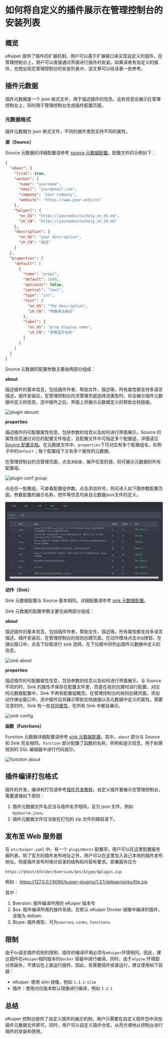 # 如何将自定义的插件展示在管理控制台的安装列表

## 概览

eKuiper 提供了插件的扩展机制，用户可以基于扩展接口来实现自定义的插件。在管理控制台上，用户可以直接通过界面进行插件的安装。如果读者有自定义的插件，也想出现在管理控制台的安装列表中，该文章可以给读者一些参考。

## 插件元数据

插件元数据是一个 json 格式文件，用于描述插件的信息。这些信息会展示在管理控制台上，同时用于管理控制台生成插件配置页面。

### 元数据格式

插件元数据为 json 格式文件，不同的插件类型支持不同的属性。

**源（Source）**

Source 元数据的详细配置请参考 [source 元数据配置](../plugins/overview.md#source-元数据文件格式)。配置文件的示例如下：

```json
{
  "about": {
    "trial": true,
    "author": {
      "name": "yourname",
      "email": "your@email.com",
      "company": "your company",
      "website": "https://www.your.website"
    },
    "helpUrl": {
      "en_US": "https://yourwebsite/help_en_US.md",
      "zh_CN": "https://yourwebsite/help_zh_CN.md"
    },
    "description": {
      "en_US": "your description",
      "zh_CN": "描述"
    }
  },
  "properties": {
    "default": [
      {
        "name": "prop1",
        "default": 1000,
        "optional": false,
        "control": "text",
        "type": "int",
        "hint": {
          "en_US": "The description",
          "zh_CN": "参数用法描述"
        },
        "label": {
          "en_US": "prop display name",
          "zh_CN": "参数显示名称"
        }
      }
    ]
  }
}
```

Source 元数据的配置参数主要由两部分组成：

**about**

描述插件的基本信息，包括插件作者，帮助文件，描述等。所有属性都支持多语言描述。插件安装后，在管理控制台的流管理页面选择流类型时，将会展示插件元数据中定义的信息。选中插件之后，界面上将展示元数据定义的帮助文档链接。

![plugin abouot](./resources/source_about.png)

**properties**

描述插件的可配置属性信息，包括参数的信息以及如何进行界面展示。Source 的属性信息通过对应的配置文件指定，且配置文件中可指定多个配置组，详细请见[Source 配置文档](../extension/native/source.md#处理配置)。在元数据文件中，`properties`下可对应有多个配置组名，如例子中的`default`；每个配置组下又有多个属性的元数据。

在管理控制台的流管理页面，点击`源配置`，展开任意的源，则可展示元数据的所有配置组。

![plugin conf group](./resources/source_confkey.png)

点击任一配置组，可查看配置组参数。点击添加符号，则可进入如下图参数配置页面。参数配置的展示名称，控件等信息均来自元数据json文件的定义。

![source configure](./resources/source_conf.png)

**动作（Sink）**

Sink 元数据配置与 Source 基本相同。详细配置请参考 [sink 元数据配置](../plugins/overview.md#sink-元数据文件格式)。

Sink 元数据的配置参数主要也由两部分组成：

**about**

描述插件的基本信息，包括插件作者，帮助文件，描述等。所有属性都支持多语言描述。插件安装后，在管理控制台的规则创建页面，在动作模块点击`添加`按钮，在弹出窗口中，点击下拉框进行 sink 选择。在下拉框中将列出插件元数据中定义的信息。

![sink about](./resources/sink_about.png)

**properties**

描述插件的可配置属性信息，包括参数的信息以及如何进行界面展示。与 Source 不同的时，Sink 的属性不保存在配置文件里，而是在规则创建时进行配置。对应的元数据配置中，Sink 不再有配置组概念。在管理控制台的规则创建页面，添加动作弹出窗口中，选中插件后将展示帮助文档链接以及元数据中定义的属性。需要注意的时，Sink 有一些[共同属性](../rules/overview.md#目标动作)，在所有 Sink 中都会展示。

![sink config](./resources/sink_conf.png)

**函数（Functions）**

Function 元数据详细配置请参考 [sink 元数据配置](../plugins/overview.md#functions-元数据文件格式)。其中，`about` 部分与 Source 和 Sink 完全相同。`function` 部分配置了函数的名称，样例和提示信息，用于新建规则的 SQL 编辑器中进行代码提示。

![function about](./resources/function_about.png)

## 插件编译打包格式

插件的开发，编译和打包请参考[插件开发教程](../plugins/plugins_tutorial.md)。自定义插件要展示在管理控制台，需要遵循如下原则：

1. 插件元数据文件名应当与插件名字相同，且为 json 文件，例如`mySource.json`。
2. 插件元数据文件应当放在打包的 zip 文件的跟目录下。

## 发布至 Web 服务器

在 `etc/kuiper.yaml` 中，有一个 `pluginHosts` 配置项，用户可以在这里配置服务器列表。除了官方的插件发布地址之外，用户可以在这里加入自己本地的插件发布地址。但是插件发布时候对目录的结构和内容有要求。部署服务应为

```
https://$host/$folder/$version/$os/$type/$plugin.zip
```

例如： https://127.0.0.1:9090/kuiper-plugins/1.3.1/debian/sinks/file.zip

其中：

1. $version: 插件编译所用的 eKuiper 版本号
2. $os: 插件编译所用的操作系统。在默认 eKuiper Docker 镜像中编译的插件，该值为 debian.
3. $type: 插件类型，可为`sources`, `sinks`, `functions`.


## 限制

由于`Go`语言插件机制的限制，插件的编译环境必须与`eKuiper`环境相同。因此，建议插件在`eKuiper`相同版本的`Docker` 容器中进行编译。同时，由于`alpine` 环境部分库缺失，不建议在上面运行插件。因此，若需要插件安装运行，建议使用如下容器：

- eKuiper: 使用 slim 镜像，例如 `1.3.1-slim`
- 插件：使用对应版本默认镜像进行编译，例如 `1.3.1`

## 总结

eKuiper 控制台提供了自定义插件的展示机制。用户只需要在自定义插件包中添加插件元数据文件即可。同时，用户可以自定义插件仓库，从而方便地从控制台进行插件的安装和使用。